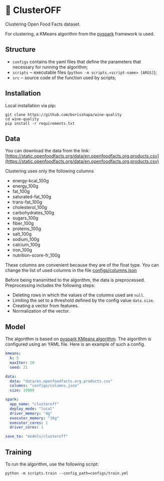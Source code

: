 # 🥑 ClusterOFF

Clustering Open Food Facts dataset. 

For clustering, a KMeans algorithm from the [pyspark](https://spark.apache.org/docs/latest/api/python/index.html) framework is used.

## Structure
* `configs` contains the yaml files that define the parameters that necessary for running the algorithm;
* `scripts` ‒ executable files (`python -m scripts.<script-name> [ARGS]`);
* `src` ‒ source code of the function used by scripts;

## Installation
Local installation via pip:
```shell
git clone https://github.com/borisshapa/wine-quality
cd wine-quality
pip install -r requirements.txt
```

## Data

You can download the data from the link: [https://static.openfoodfacts.org/data/en.openfoodfacts.org.products.csv](https://static.openfoodfacts.org/data/en.openfoodfacts.org.products.csv)

Clustering uses only the following columns
* energy-kcal_100g
* energy_100g
* fat_100g
* saturated-fat_100g
* trans-fat_100g
* cholesterol_100g
* carbohydrates_100g
* sugars_100g
* fiber_100g 
* proteins_100g 
* salt_100g
* sodium_100g
* calcium_100g
* iron_100g
* nutrition-score-fr_100g

These columns are convenient because they are of the float type. You can change the list of used columns in the file [configs/columns.json](./configs/columns.json)

Before being transmitted to the algorithm, the data is preprocessed. Preprocessing includes the following steps:

* Deleting rows in which the values of the columns used are `null`.
* Limiting the set to a threshold defined by the config value `data.size`.
* Creating a vector from features.
* Normalization of the vector.

## Model

The algorithm is based on [pyspark KMeans algorithm](https://spark.apache.org/docs/latest/api/python/reference/api/pyspark.ml.clustering.KMeans.html). 
The algorithm is configured using an YAML file. Here is an example of such a config.

```yaml
kmeans:
  k: 5
  maxIter: 20
  seed: 21

data:
  data: "data/en.openfoodfacts.org.products.csv"
  columns: "configs/columns.json"
  size: 10000

spark:
  app_name: "clusteroff"
  deploy_mode: "local"
  driver_memory: "4g"
  executor_memory: "16g"
  executor_cores: 1
  driver_cores: 1

save_to: "models/clusteroff"
```

## Training

To run the algorithm, use the following script:

```shell
python -m scripts.train --config_path=configs/train.yml
```